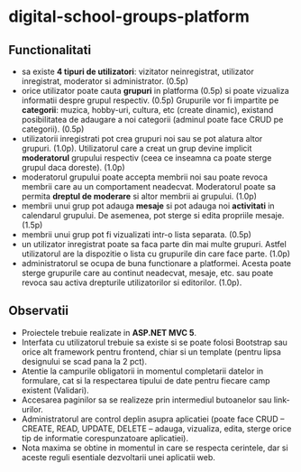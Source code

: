 # digital-school-groups-platform

## Functionalitati
- sa existe **4 tipuri de utilizatori**: vizitator neinregistrat, utilizator inregistrat, moderator si administrator. (0.5p)
- orice utilizator poate cauta **grupuri** in platforma (0.5p) si poate vizualiza informatii despre grupul respectiv. (0.5p) Grupurile vor fi impartite pe **categorii**: muzica, hobby-uri, cultura, etc (create dinamic), existand posibilitatea de adaugare a noi categorii (adminul poate face CRUD pe categorii). (0.5p)
- utilizatorii inregistrati pot crea grupuri noi sau se pot alatura altor grupuri. (1.0p). Utilizatorul care a creat un grup devine implicit **moderatorul** grupului respectiv (ceea ce inseamna ca poate sterge grupul daca doreste). (1.0p)
- moderatorul grupului poate accepta membrii noi sau poate revoca membrii care au un comportament neadecvat. Moderatorul poate sa permita **dreptul de moderare** si altor membrii ai grupului. (1.0p)
- membrii unui grup pot adauga **mesaje** si pot adauga noi **activitati** in calendarul grupului. De asemenea, pot sterge si edita propriile mesaje. (1.5p)
- membrii unui grup pot fi vizualizati intr-o lista separata. (0.5p)
- un utilizator inregistrat poate sa faca parte din mai multe grupuri. Astfel utilizatorul are la dispozitie o lista cu grupurile din care face parte. (1.0p)
- administratorul se ocupa de buna functionare a platformei. Acesta poate sterge grupurile care au continut neadecvat, mesaje, etc. sau poate revoca sau activa drepturile utilizatorilor si editorilor. (1.0p). 

## Observatii
- Proiectele trebuie realizate in **ASP.NET MVC 5**.
- Interfata cu utilizatorul trebuie sa existe si se poate folosi Bootstrap sau orice alt framework pentru frontend, chiar si un template
(pentru lipsa designului se scad pana la 2 pct).
- Atentie la campurile obligatorii in momentul completarii datelor in formulare, cat si la respectarea tipului de date pentru fiecare camp
existent (Validari).
- Accesarea paginilor sa se realizeze prin intermediul butoanelor sau link-urilor.
- Administratorul are control deplin asupra aplicatiei (poate face CRUD – CREATE, READ, UPDATE, DELETE – adauga, vizualiza, edita, sterge
orice tip de informatie corespunzatoare aplicatiei).
- Nota maxima se obtine in momentul in care se respecta cerintele, dar si aceste reguli esentiale dezvoltarii unei aplicatii web.
